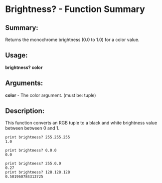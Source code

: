 # Brightness? - Function Summary

## Summary:

Returns the monochrome brightness (0.0 to 1.0) for a color value.

## Usage:

**brightness? color**

## Arguments:

**color** - The color argument. (must be: tuple)

## Description:

This function converts an RGB tuple to a black and white brightness value between between 0 and 1.

```
print brightness? 255.255.255
1.0
```

```
print brightness? 0.0.0
0.0
```

```
print brightness? 255.0.0
0.27
print brightness? 128.128.128
0.501960784313725
```